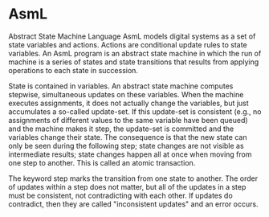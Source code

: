 AsmL
====

Abstract State Machine Language AsmL models digital systems as a set of state variables and actions. Actions are conditional update rules to state variables. An AsmL program is an abstract state machine in which the run of machine is a series of states and state transitions that results from applying operations to each state in succession.

State is contained in variables. An abstract state machine computes stepwise, simultaneous updates on these variables. When the machine executes assignments, it does not actually change the variables, but just accumulates a so-called update-set. If this update-set is consistent (e.g., no assignments of different values to the same variable have been queued) and the machine makes it step, the update-set is committed and the variables change their state. The consequence is that the new state can only be seen during the following step; state changes are not visible as intermediate results; state changes happen all at once when moving from one step to another. This is called an atomic transaction.

The keyword step marks the transition from one state to another. The order of updates within a step does not matter, but all of the updates in a step must be consistent, not contradicting with each other. If updates do contradict, then they are called "inconsistent updates" and an error occurs.

